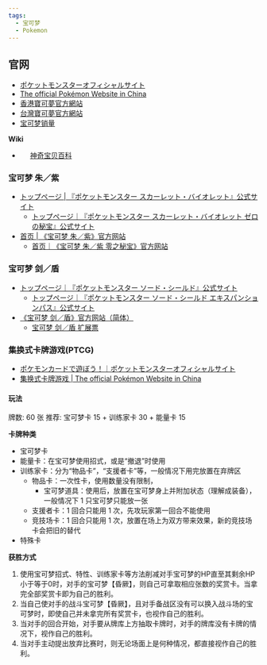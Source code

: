 ```yaml
---
tags:
  - 宝可梦
  - Pokemon
---
```


## 官网

- [ポケットモンスターオフィシャルサイト](https://www.pokemon.co.jp/)
- [The official Pokémon Website in China](https://www.pokemon.cn/)
- [香港寶可夢官方網站](https://hk.portal-pokemon.com/)
- [台灣寶可夢官方網站](https://tw.portal-pokemon.com/)
- [宝可梦销量](https://corporate.pokemon.co.jp/aboutus/figures/)

**Wiki**

- <img src="https://wiki.52poke.com/favicon.ico" width="16"> [神奇宝贝百科](https://wiki.52poke.com)

### 宝可梦 朱／紫

- [トップページ | 『ポケットモンスター スカーレット・バイオレット』公式サイト](https://www.pokemon.co.jp/ex/sv/ja/)
  - [トップページ｜『ポケットモンスター スカーレット・バイオレット ゼロの秘宝』公式サイト](https://www.pokemon.co.jp/ex/sv_dlc/ja/)
- [首页 | 《宝可梦 朱／紫》官方网站](https://www.pokemon.co.jp/ex/sv/sc/)
  - [首页｜《宝可梦 朱／紫 零之秘宝》官方网站](https://www.pokemon.co.jp/ex/sv_dlc/sc/)

### 宝可梦 剑／盾

- [トップページ｜『ポケットモンスター ソード・シールド』公式サイト](https://www.pokemon.co.jp/ex/sword_shield/)
  - [トップページ｜『ポケットモンスター ソード・シールド エキスパンションパス』公式サイト](https://www.pokemon.co.jp/ex/sword_shield_expansion/)
- [《宝可梦 剑／盾》官方网站（简体）](https://game.portal-pokemon.com/sword_shield/sc/)
  - [宝可梦 剑／盾 扩展票](https://game.portal-pokemon.com/sword_shield_expansion/sc/)

### 集换式卡牌游戏(PTCG)

- [ポケモンカードで遊ぼう！｜ポケットモンスターオフィシャルサイト](https://www.pokemon.co.jp/card/)
- [集换式卡牌游戏 | The official Pokémon Website in China](https://www.pokemon.cn/tcg/)

#### 玩法

牌数: 60 张
推荐: 宝可梦卡 15 + 训练家卡 30 + 能量卡 15

**卡牌种类**

- 宝可梦卡
- 能量卡：在宝可梦使用招式，或是“撤退”时使用
- 训练家卡：分为“物品卡”，“支援者卡”等，一般情况下用完放置在弃牌区
  - 物品卡：一次性卡，使用数量没有限制，
    - 宝可梦道具：使用后，放置在宝可梦身上并附加状态（理解成装备），一般情况下 1 只宝可梦只能放一张
  - 支援者卡：1 回合只能用 1 次，先攻玩家第一回合不能使用
  - 竞技场卡：1 回合只能用 1 次，放置在场上为双方带来效果，新的竞技场卡会把旧的替代
- 特殊卡

**获胜方式**

1. 使用宝可梦招式、特性、训练家卡等方法削减对手宝可梦的HP直至其剩余HP小于等于0时，对手的宝可梦【昏厥】，则自己可拿取相应张数的奖赏卡。当拿完全部奖赏卡即为自己的胜利。
2. 当自己使对手的战斗宝可梦【昏厥】，且对手备战区没有可以换入战斗场的宝可梦时，即使自己并未拿完所有奖赏卡，也视作自己的胜利。
3. 当对手的回合开始，对手要从牌库上方抽取卡牌时，对手的牌库没有卡牌的情况下，视作自己的胜利。
4. 当对手主动提出放弃比赛时，则无论场面上是何种情况，都直接视作自己的胜利。

